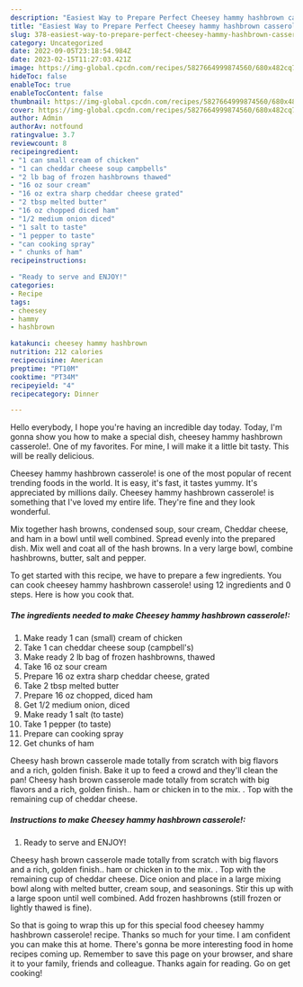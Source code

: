 ```yaml
---
description: "Easiest Way to Prepare Perfect Cheesey hammy hashbrown casserole!"
title: "Easiest Way to Prepare Perfect Cheesey hammy hashbrown casserole!"
slug: 378-easiest-way-to-prepare-perfect-cheesey-hammy-hashbrown-casserole
category: Uncategorized
date: 2022-09-05T23:18:54.984Z
date: 2023-02-15T11:27:03.421Z
image: https://img-global.cpcdn.com/recipes/5827664999874560/680x482cq70/cheesey-hammy-hashbrown-casserole-recipe-main-photo.jpg
hideToc: false
enableToc: true
enableTocContent: false
thumbnail: https://img-global.cpcdn.com/recipes/5827664999874560/680x482cq70/cheesey-hammy-hashbrown-casserole-recipe-main-photo.jpg
cover: https://img-global.cpcdn.com/recipes/5827664999874560/680x482cq70/cheesey-hammy-hashbrown-casserole-recipe-main-photo.jpg
author: Admin
authorAv: notfound
ratingvalue: 3.7
reviewcount: 8
recipeingredient:
- "1 can small cream of chicken"
- "1 can cheddar cheese soup campbells"
- "2 lb bag of frozen hashbrowns thawed"
- "16 oz sour cream"
- "16 oz extra sharp cheddar cheese grated"
- "2 tbsp melted butter"
- "16 oz chopped diced ham"
- "1/2 medium onion diced"
- "1 salt to taste"
- "1 pepper to taste"
- "can cooking spray"
- " chunks of ham"
recipeinstructions:

- "Ready to serve and ENJOY!"
categories:
- Recipe
tags:
- cheesey
- hammy
- hashbrown

katakunci: cheesey hammy hashbrown 
nutrition: 212 calories
recipecuisine: American
preptime: "PT10M"
cooktime: "PT34M"
recipeyield: "4"
recipecategory: Dinner

---
```



Hello everybody, I hope you're having an incredible day today. Today, I'm gonna show you how to make a special dish, cheesey hammy hashbrown casserole!. One of my favorites. For mine, I will make it a little bit tasty. This will be really delicious.

Cheesey hammy hashbrown casserole! is one of the most popular of recent trending foods in the world. It is easy, it's fast, it tastes yummy. It's appreciated by millions daily. Cheesey hammy hashbrown casserole! is something that I've loved my entire life. They're fine and they look wonderful.

Mix together hash browns, condensed soup, sour cream, Cheddar cheese, and ham in a bowl until well combined. Spread evenly into the prepared dish. Mix well and coat all of the hash browns. In a very large bowl, combine hashbrowns, butter, salt and pepper.


To get started with this recipe, we have to prepare a few ingredients. You can cook cheesey hammy hashbrown casserole! using 12 ingredients and 0 steps. Here is how you cook that.

<!--inarticleads1-->

##### The ingredients needed to make Cheesey hammy hashbrown casserole!:

1. Make ready 1 can (small) cream of chicken
1. Take 1 can cheddar cheese soup (campbell&#39;s)
1. Make ready 2 lb bag of frozen hashbrowns, thawed
1. Take 16 oz sour cream
1. Prepare 16 oz extra sharp cheddar cheese, grated
1. Take 2 tbsp melted butter
1. Prepare 16 oz chopped, diced ham
1. Get 1/2 medium onion, diced
1. Make ready 1 salt (to taste)
1. Take 1 pepper (to taste)
1. Prepare can cooking spray
1. Get  chunks of ham


Cheesy hash brown casserole made totally from scratch with big flavors and a rich, golden finish. Bake it up to feed a crowd and they&#39;ll clean the pan! Cheesy hash brown casserole made totally from scratch with big flavors and a rich, golden finish.. ham or chicken in to the mix. . Top with the remaining cup of cheddar cheese. 

<!--inarticleads2-->

##### Instructions to make Cheesey hammy hashbrown casserole!:


1. Ready to serve and ENJOY!

Cheesy hash brown casserole made totally from scratch with big flavors and a rich, golden finish.. ham or chicken in to the mix. . Top with the remaining cup of cheddar cheese. Dice onion and place in a large mixing bowl along with melted butter, cream soup, and seasonings. Stir this up with a large spoon until well combined. Add frozen hashbrowns (still frozen or lightly thawed is fine). 

So that is going to wrap this up for this special food cheesey hammy hashbrown casserole! recipe. Thanks so much for your time. I am confident you can make this at home. There's gonna be more interesting food in home recipes coming up. Remember to save this page on your browser, and share it to your family, friends and colleague. Thanks again for reading. Go on get cooking!
